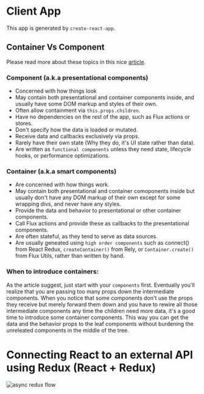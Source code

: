 # Client App

This app is generated by `create-react-app`.

## Container Vs Component

Please read more about these topics in this nice
[article](https://medium.com/@dan_abramov/smart-and-dumb-components-7ca2f9a7c7d0).

### Component (a.k.a presentational components)

* Concerned with how things look
* May contain both presentational and container components inside, and usually
    have some DOM markup and styles of their own.
* Often allow containment via `this.props.children`.
* Have no dependencies on the rest of the app, such as Flux actions or stores.
* Don't specify how the data is loaded or mutated.
* Receive data and callbacks exclusively via props.
* Rarely have their own state (Why they do, it's UI state rather than data).
* Are written as `functional components` unless they need state, lifecycle
    hooks, or performance optimizations.

### Container (a.k.a smart components)

* Are concerned with how things work.
* May contain both presentational and container comoponents inside but usually
    don't have any DOM markup of their own except for some wrapping divs, and
    never have any styles.
* Provide the data and behavior to presentational or other container components.
* Call Flux actions and provide these as callbacks to the presentational
    components.
* Are often stateful, as they tend to serve as data sources.
* Are usually geneated using `high order components` such as connect() from
    React Redux, `createContainer()` from Rely, or `Container.create()` from
    Flux Utils, rather than written by hand.

### When to introduce containers:

As the article suggest, just start with your `components` first. Eventually
you'll realize that you are passing too many props down the intermediate
components. When you notice that some components don't use the props they
receive but merely forward them down and you have to rewire all those
intermediate components any time the children need more data, it's a good time
to introduce some container components. This way you can get the data and the
behavior props to the leaf components without burdening the unreleated
components in the middle of the tree.

# Connecting React to an external API using Redux (React + Redux)

![async redux flow](./public/async-redux-flow.png?raw=true "redux flow")

